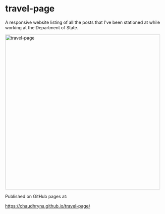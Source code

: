 # travel-page


A responsive website listing of all the posts that I've been stationed at while working at the Department of State.

<img width="500" alt="travel-page" src="https://user-images.githubusercontent.com/19597150/169696836-15192f4c-1715-484b-9696-c032c335141d.png">

Published on GitHub pages at:

https://chaudhryna.github.io/travel-page/
